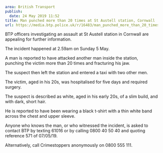 ```yaml
area: British Transport
publish:
  date: 24 May 2019 11:52
title: Man punched more than 20 times at St Austell station, Cornwall
url: https://media.btp.police.uk/r/16483/man_punched_more_than_20_times_at_st_austell_stat
```

BTP officers investigating an assault at St Austell station in Cornwall are appealing for further information.

The incident happened at 2.59am on Sunday 5 May.

A man is reported to have attacked another man inside the station, punching the victim more than 20 times and fracturing his jaw.

The suspect then left the station and entered a taxi with two other men.

The victim, aged in his 20s, was hospitalised for five days and required surgery.

The suspect is described as white, aged in his early 20s, of a slim build, and with dark, short hair.

He is reported to have been wearing a black t-shirt with a thin white band across the chest and upper sleeve.

Anyone who knows the man, or who witnessed the incident, is asked to contact BTP by texting 61016 or by calling 0800 40 50 40 and quoting reference 571 of 07/05/19.

Alternatively, call Crimestoppers anonymously on 0800 555 111.
